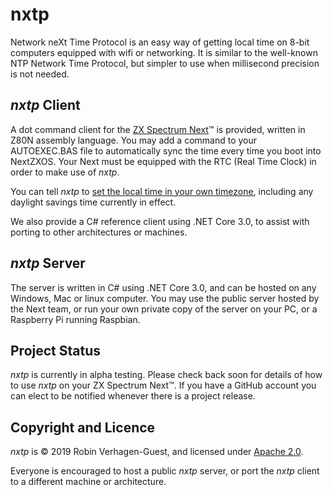 # nxtp
Network neXt Time Protocol is an easy way of getting local time on 8-bit computers equipped with wifi or networking. It is similar to the well-known NTP Network Time Protocol, but simpler to use when millisecond precision is not needed.

## *nxtp* Client

A dot command client for the [ZX Spectrum Next](https://www.specnext.com/about/)™ is provided, written in Z80N assembly language. You may add a command to your AUTOEXEC.BAS file to automatically sync the time every time you boot into NextZXOS. Your Next must be equipped with the RTC (Real Time Clock) in order to make use of *nxtp*.

You can tell *nxtp* to [set the local time in your own timezone](https://github.com/Threetwosevensixseven/nxtp/wiki/Timezone-Codes), including any daylight savings time currently in effect.

We also provide a C# reference client using .NET Core 3.0, to assist with porting to other architectures or machines.

## *nxtp* Server

The server is written in C# using .NET Core 3.0, and can be hosted on any Windows, Mac or linux computer. You may use the public server hosted by the Next team, or run your own private copy of the server on your PC, or a Raspberry Pi running Raspbian.

## Project Status
*nxtp* is currently in alpha testing. Please check back soon for details of how to use *nxtp* on your ZX Spectrum Next™. If you have a GitHub account you can elect to be notified whenever there is a project release.

## Copyright and Licence
*nxtp* is © 2019 Robin Verhagen-Guest, and licensed under [Apache 2.0](LICENSE). 

Everyone is encouraged to host a public *nxtp* server, or port the *nxtp* client to a different machine or architecture.
